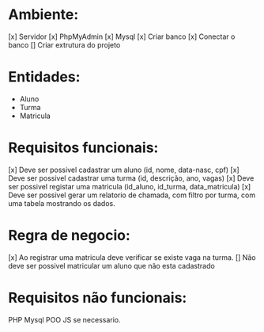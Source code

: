 # Ambiente:

[x] Servidor
[x] PhpMyAdmin
[x] Mysql
[x] Criar banco
[x] Conectar o banco
[] Criar extrutura do projeto

# Entidades:

- Aluno
- Turma
- Matricula

# Requisitos funcionais:

[x] Deve ser possivel cadastrar um aluno (id, nome, data-nasc, cpf)
[x] Deve ser possivel cadastrar uma turma (id, descrição, ano, vagas)
[x] Deve ser possivel registar uma matricula (id_aluno, id_turma, data_matricula)
[x] Deve ser possivel gerar um relatorio de chamada, com filtro por turma, com uma tabela mostrando os dados.

# Regra de negocio:

[x] Ao registrar uma matricula deve verificar se existe vaga na turma.
[] Não deve ser possivel matricular um aluno que não esta cadastrado

# Requisitos não funcionais:

PHP
Mysql
POO
JS se necessario.
